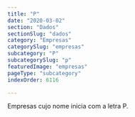 ```yaml
---
title: "P"
date: "2020-03-02"
section: "Dados"
sectionSlug: "dados"
category: "Empresas"
categorySlug: "empresas"
subcategory: "P"
subcategorySlug: "p"
featuredImage: "empresas"
pageType: "subcategory"
indexOrder: 6116

---
```


Empresas cujo nome inicia com a letra P.